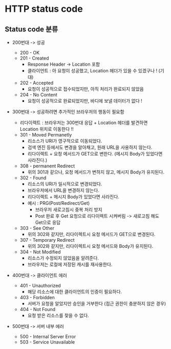 # HTTP status code

## Status code 분류
- 200번대 -> 성공
	- 200 - OK
	- 201 - Created
		- Response Header -> Location 포함
		- 클라이언트 : 아 요청이 성공했고, Location 헤더가 있을 수 있겠구나 ! (기대)
	- 202 - Accepted
		- 요청이 성공적으로 접수되었지만, 아직 처리가 완료되지 않았음
	- 204 - No Content
		- 요청이 성공적으로 완료되었지만, 바디에 보낼 데이터가 없다 !
- 300번대 -> 성공하려면 추가적인 브라우저의 행동이 필요함
	- 리다이렉트 : 브라우저는 300번대 응답 + Location 헤더를 발견하면 Location 위치로 이동한다 !!
	- 301 - Moved Permanetly
		- 리소스가 URI가 영구적으로 이동되었다.
		- 검색 엔진 등에서도 변경을 알아채고, 원래 URL을 사용하지 않는다.
		- 리다이렉트 + 요청 메서드가 GET으로 변한다. (메시지 Body가 있었다면 사라진다.)
	- 308 - permanent Redirect
		- 위의 301과 같으나, 요청 메서드가 변하지 않고, 메시지 Body가 유지된다.
	- 302 - Found
		- 리소스의 URI가 일시적으로 변경되었다.
		- 브라우저에서 URL을 변경하지 않는다.
		- 리다이렉트 + 메시지 Body가 있었다면 사라진다.
		- 예시 : PRG(Post/Redirect/Get)
			- 브라우저 새로고침시 중복 처리 방지
			- Post 완료 후 Get 요청으로 리다이렉트 시켜버림 -> 새로고침 해도 Get으로 응답
	- 303 - See Other
		- 위의 302와 같지만, 리다이렉트시 요청 메서드가 GET으로 변경된다.
	- 307 - Temporary Redirect
		- 위의 302와 같지만, 리다이렉트시 요청 메서드와 Body가 유지된다.
	- 304 - Not Modified
		- 리소스가 수정되지 않았음을 알려준다.
		- 브라우저는 로컬에 저장된 캐시를 재사용한다.

- 400번대 -> 클라이언트 에러
	- 401 - Unauthorized
		-	해당 리소스에 대한 클라이언트의 인증이 필요하다.
	- 403 - Forbidden
		- 서버가 요청을 알았지만 승인을 거부한다 (접근 권한이 충분하지 않은 경우)
	- 404 - Not Found
		- 요청 받은 리소스를 찾을 수 없다.
- 500번대 -> 서버 내부 에러
	- 500 - Internal Server Error
	- 503 - Service Unavailable
